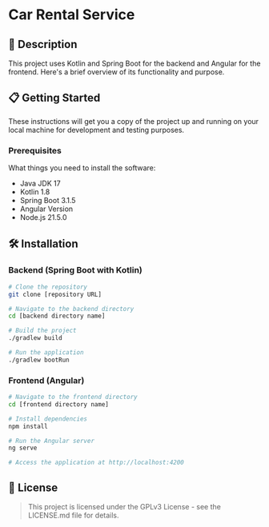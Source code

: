 # Car Rental Service

## 🚀 Description

This project uses Kotlin and Spring Boot for the backend and Angular for the frontend. Here's a brief overview of its
functionality and purpose.

## 📋 Getting Started

These instructions will get you a copy of the project up and running on your local machine for development and testing
purposes.

### Prerequisites

What things you need to install the software:

- Java JDK 17
- Kotlin 1.8
- Spring Boot 3.1.5
- Angular Version
- Node.js 21.5.0

## 🛠 Installation

### Backend (Spring Boot with Kotlin)

```bash
# Clone the repository
git clone [repository URL]

# Navigate to the backend directory
cd [backend directory name]

# Build the project
./gradlew build

# Run the application
./gradlew bootRun

```

### Frontend (Angular)

```bash
# Navigate to the frontend directory
cd [frontend directory name]

# Install dependencies
npm install

# Run the Angular server
ng serve

# Access the application at http://localhost:4200

```

## 📄 License

> This project is licensed under the GPLv3 License - see the LICENSE.md file for details.

